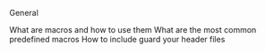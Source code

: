 General

What are macros and how to use them
What are the most common predefined macros
How to include guard your header files
